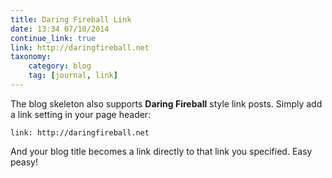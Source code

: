```yaml
---
title: Daring Fireball Link
date: 13:34 07/10/2014
continue_link: true
link: http://daringfireball.net
taxonomy:
    category: blog
    tag: [journal, link]
---
```


The blog skeleton also supports **Daring Fireball** style link posts.  Simply add a link setting in your page header:

```
link: http://daringfireball.net
```

And your blog title becomes a link directly to that link you specified. Easy peasy!
